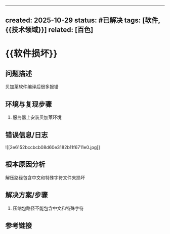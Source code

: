 

---
created: 2025-10-29
status: #已解决
tags: [软件, {{技术领域}}]
related: [百色]
---
# {{软件损坏}}

## 问题描述
贝加莱软件编译后很多报错


## 环境与复现步骤
1. 服务器上安装贝加莱环境


## 错误信息/日志

![[2e6152bccbcb08d60e3182b11f6711e0.jpg]]

## 根本原因分析
解压路径包含中文和特殊字符文件夹损坏

## 解决方案/步骤
1. 压缩包路径不能包含中文和特殊字符


## 参考链接
